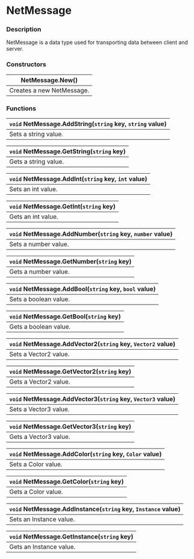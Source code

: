 # NetMessage
### Description
NetMessage is a data type used for transporting data between client and server.

### Constructors
|NetMessage.New()|
|---|
|Creates a new NetMessage.|

### Functions
|`void` NetMessage.AddString(`string` key, `string` value)|
|---|
|Sets a string value.|

|`void` NetMessage.GetString(`string` key)|
|---|
|Gets a string value.|

|`void` NetMessage.AddInt(`string` key, `int` value)|
|---|
|Sets an int value.|

|`void` NetMessage.GetInt(`string` key)|
|---|
|Gets an int value.|

|`void` NetMessage.AddNumber(`string` key, `number` value)|
|---|
|Sets a number value.|

|`void` NetMessage.GetNumber(`string` key)|
|---|
|Gets a number value.|

|`void` NetMessage.AddBool(`string` key, `bool` value)|
|---|
|Sets a boolean value.|

|`void` NetMessage.GetBool(`string` key)|
|---|
|Gets a boolean value.|

|`void` NetMessage.AddVector2(`string` key, `Vector2` value)|
|---|
|Sets a Vector2 value.|

|`void` NetMessage.GetVector2(`string` key)|
|---|
|Gets a Vector2 value.|

|`void` NetMessage.AddVector3(`string` key, `Vector3` value)|
|---|
|Sets a Vector3 value.|

|`void` NetMessage.GetVector3(`string` key)|
|---|
|Gets a Vector3 value.|

|`void` NetMessage.AddColor(`string` key, `Color` value)|
|---|
|Sets a Color value.|

|`void` NetMessage.GetColor(`string` key)|
|---|
|Gets a Color value.|

|`void` NetMessage.AddInstance(`string` key, `Instance` value)|
|---|
|Sets an Instance value.|

|`void` NetMessage.GetInstance(`string` key)|
|---|
|Gets an Instance value.|

